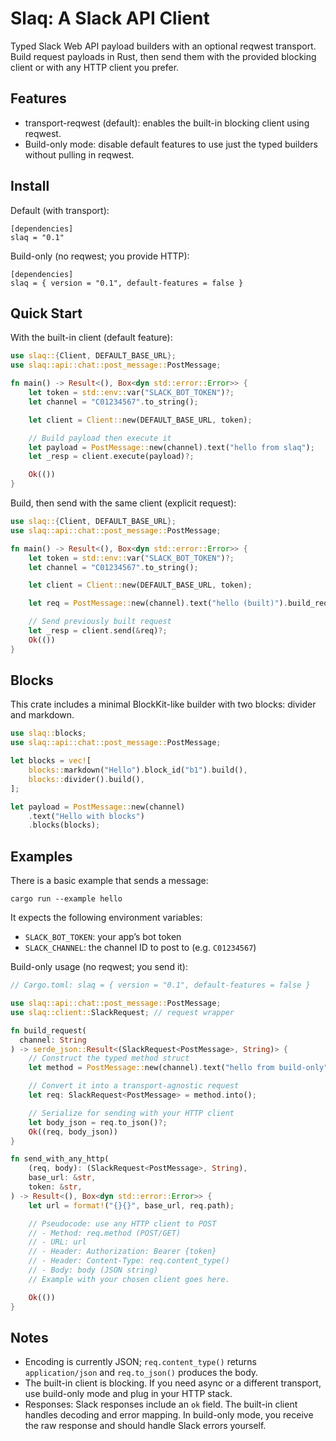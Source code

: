 Slaq: A Slack API Client
====

Typed Slack Web API payload builders with an optional reqwest transport. Build
request payloads in Rust, then send them with the provided blocking client or
with any HTTP client you prefer.

Features
--------

- transport-reqwest (default): enables the built-in blocking client using reqwest.
- Build-only mode: disable default features to use just the typed builders without
pulling in reqwest.

Install
-------

Default (with transport):

```
[dependencies]
slaq = "0.1"
```

Build-only (no reqwest; you provide HTTP):

```
[dependencies]
slaq = { version = "0.1", default-features = false }
```

Quick Start
-----------

With the built-in client (default feature):

```rust
use slaq::{Client, DEFAULT_BASE_URL};
use slaq::api::chat::post_message::PostMessage;

fn main() -> Result<(), Box<dyn std::error::Error>> {
    let token = std::env::var("SLACK_BOT_TOKEN")?;
    let channel = "C01234567".to_string();

    let client = Client::new(DEFAULT_BASE_URL, token);

    // Build payload then execute it
    let payload = PostMessage::new(channel).text("hello from slaq");
    let _resp = client.execute(payload)?;

    Ok(())
}
```

Build, then send with the same client (explicit request):

```rust
use slaq::{Client, DEFAULT_BASE_URL};
use slaq::api::chat::post_message::PostMessage;

fn main() -> Result<(), Box<dyn std::error::Error>> {
    let token = std::env::var("SLACK_BOT_TOKEN")?;
    let channel = "C01234567".to_string();

    let client = Client::new(DEFAULT_BASE_URL, token);

    let req = PostMessage::new(channel).text("hello (built)").build_request();

    // Send previously built request
    let _resp = client.send(&req)?;
    Ok(())
}
```

Blocks
------

This crate includes a minimal BlockKit-like builder with two blocks: divider and markdown.

```rust
use slaq::blocks;
use slaq::api::chat::post_message::PostMessage;

let blocks = vec![
    blocks::markdown("Hello").block_id("b1").build(),
    blocks::divider().build(),
];

let payload = PostMessage::new(channel)
    .text("Hello with blocks")
    .blocks(blocks);
```

Examples
--------

There is a basic example that sends a message:

```
cargo run --example hello
```

It expects the following environment variables:
- `SLACK_BOT_TOKEN`: your app’s bot token
- `SLACK_CHANNEL`: the channel ID to post to (e.g. `C01234567`)

Build-only usage (no reqwest; you send it):

```rust
// Cargo.toml: slaq = { version = "0.1", default-features = false }

use slaq::api::chat::post_message::PostMessage;
use slaq::client::SlackRequest; // request wrapper

fn build_request(
  channel: String
) -> serde_json::Result<(SlackRequest<PostMessage>, String)> {
    // Construct the typed method struct
    let method = PostMessage::new(channel).text("hello from build-only");

    // Convert it into a transport-agnostic request
    let req: SlackRequest<PostMessage> = method.into();

    // Serialize for sending with your HTTP client
    let body_json = req.to_json()?;
    Ok((req, body_json))
}

fn send_with_any_http(
    (req, body): (SlackRequest<PostMessage>, String),
    base_url: &str,
    token: &str,
) -> Result<(), Box<dyn std::error::Error>> {
    let url = format!("{}{}", base_url, req.path);

    // Pseudocode: use any HTTP client to POST
    // - Method: req.method (POST/GET)
    // - URL: url
    // - Header: Authorization: Bearer {token}
    // - Header: Content-Type: req.content_type()
    // - Body: body (JSON string)
    // Example with your chosen client goes here.

    Ok(())
}
```

Notes
-----

- Encoding is currently JSON; `req.content_type()` returns `application/json`
  and `req.to_json()` produces the body.
- The built-in client is blocking. If you need async or a different transport,
  use build-only mode and plug in your HTTP stack.
- Responses: Slack responses include an `ok` field. The built-in client handles
  decoding and error mapping. In build-only mode, you receive the raw response
  and should handle Slack errors yourself.
